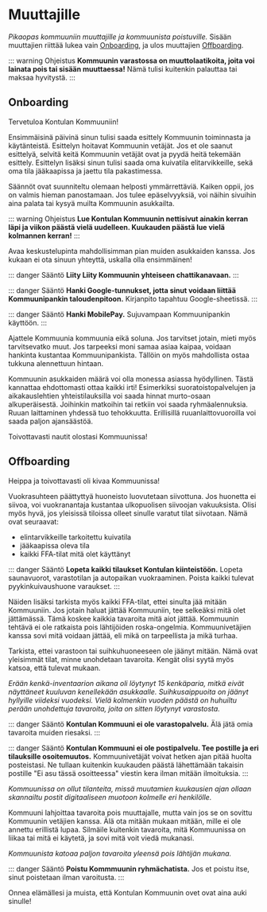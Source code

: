 # Muuttajille
*Pikaopas kommuuniin muuttajille ja kommuunista poistuville.* Sisään muuttajien riittää lukea vain [Onboarding](#onboarding), ja ulos muuttajien [Offboarding](#offboarding).

::: warning Ohjeistus
**Kommuunin varastossa on muuttolaatikoita, joita voi lainata pois tai sisään muuttaessa!** Nämä tulisi kuitenkin palauttaa tai maksaa hyvitystä.
:::

## Onboarding
Tervetuloa Kontulan Kommuuniin!

Ensimmäisinä päivinä sinun tulisi saada esittely Kommuunin toiminnasta ja käytänteistä. Esittelyn hoitavat Kommuunin vetäjät. Jos et ole saanut esittelyä, selvitä keitä Kommuunin vetäjät ovat ja pyydä heitä tekemään esittely. Esittelyn lisäksi sinun tulisi saada oma kuivatila elitarvikkeille, sekä oma tila jääkaapissa ja jaettu tila pakastimessa.

Säännöt ovat suunniteltu olemaan helposti ymmärrettäviä. Kaiken oppii, jos on valmis hieman panostamaan. Jos tulee epäselvyyksiä, voi näihin sivuihin aina palata tai kysyä muilta Kommuunin asukkailta. 

::: warning Ohjeistus
**Lue Kontulan Kommuunin nettisivut ainakin kerran läpi ja viikon päästä vielä uudelleen. Kuukauden päästä lue vielä kolmannen kerran!**
:::

Avaa keskustelupinta mahdollisimman pian muiden asukkaiden kanssa. Jos kukaan ei ota sinuun yhteyttä, uskalla olla ensimmäinen!

::: danger Sääntö
**Liity Liity Kommuunin yhteiseen chattikanavaan.**
:::

::: danger Sääntö
**Hanki Google-tunnukset, jotta sinut voidaan liittää Kommuunipankin taloudenpitoon.** Kirjanpito tapahtuu Google-sheetissä.
:::

::: danger Sääntö
**Hanki MobilePay.** Sujuvampaan Kommuunipankin käyttöön.
:::

Ajattele Kommuunia kommuunia eikä soluna. Jos tarvitset jotain, mieti myös tarvitsevatko muut. Jos tarpeeksi moni samaa asiaa kaipaa, voidaan hankinta kustantaa Kommuunipankista. Tällöin on myös mahdollista ostaa tukkuna alennettuun hintaan.

Kommuunin asukkaiden määrä voi olla monessa asiassa hyödyllinen. Tästä kannattaa ehdottomasti ottaa kaikki irti! Esimerkiksi suoratoistopalvelujen ja aikakauslehtien yhteistilauksilla voi saada hinnat murto-osaan alkuperäisestä. Joihinkin matkoihin tai retkiin voi saada ryhmäalennuksia. Ruuan laittaminen yhdessä tuo tehokkuutta. Erillisillä ruuanlaittovuoroilla voi saada paljon ajansäästöä.

Toivottavasti nautit olostasi Kommuunissa!

## Offboarding
Heippa ja toivottavasti oli kivaa Kommuunissa!

Vuokrasuhteen päättyttyä huoneisto luovutetaan siivottuna. Jos huonetta ei siivoa, voi vuokranantaja kustantaa ulkopuolisen siivoojan vakuuksista. Olisi myös hyvä, jos yleisissä tiloissa olleet sinulle varatut tilat siivotaan. Nämä ovat seuraavat:
  - elintarvikkeille tarkoitettu kuivatila
  - jääkaapissa oleva tila
  - kaikki FFA-tilat mitä olet käyttänyt

::: danger Sääntö
**Lopeta kaikki tilaukset Kontulan kiinteistöön.** Lopeta saunavuorot, varastotilan ja autopaikan vuokraaminen. Poista kaikki tulevat pyykinkuivaushuone varaukset.
:::

Näiden lisäksi tarkista myös kaikki FFA-tilat, ettei sinulta jää mitään Kommuuniin. Jos jotain haluat jättää Kommuuniin, tee selkeäksi mitä olet jättämässä. Tämä koskee kaikkia tavaroita mitä aiot jättää. Kommuunin tehtävä ei ole ratkaista pois lähtijöiden roska-ongelmia. Kommuunivetäjien kanssa sovi mitä voidaan jättää, eli mikä on tarpeellista ja mikä turhaa.

Tarkista, ettei varastoon tai suihkuhuoneeseen ole jäänyt mitään. Nämä ovat yleisimmät tilat, minne unohdetaan tavaroita. Kengät olisi syytä myös katsoa, että tulevat mukaan. 

*Erään kenkä-inventaarion aikana oli löytynyt 15 kenkäparia, mitkä eivät näyttäneet kuuluvan kenellekään asukkaalle. Suihkusaippuoita on jäänyt hyllyille viideksi vuodeksi. Vielä kolmenkin vuoden päästä on huhuiltu perään unohdettuja tavaroita, joita on sitten löytynyt varastosta.*

::: danger Sääntö
**Kontulan Kommuuni ei ole varastopalvelu.** Älä jätä omia tavaroita muiden riesaksi.
:::

::: danger Sääntö
**Kontulan Kommuuni ei ole postipalvelu. Tee postille ja eri tilauksille osoitemuutos.** Kommuunivetäjät voivat hetken ajan pitää huolta posteistasi. Ne tullaan kuitenkin kuukauden päästä lähettämään takaisin postille "Ei asu tässä osoitteessa" viestin kera ilman mitään ilmoituksia.
:::

*Kommuunissa on ollut tilanteita, missä muutamien kuukausien ajan ollaan skannailtu postit digitaaliseen muotoon kolmelle eri henkilölle.*

Kommuuni lahjoittaa tavaroita pois muuttajalle, mutta vain jos se on sovittu Kommuunin vetäjien kanssa. Älä ota mitään mukaan mitään, mille ei ole annettu erillistä lupaa. Silmäile kuitenkin tavaroita, mitä Kommuunissa on liikaa tai mitä ei käytetä, ja sovi mitä voit viedä mukanasi.

*Kommuunista katoaa paljon tavaroita yleensä pois lähtijän mukana.*

::: danger Sääntö
**Poistu Kommmuunin ryhmächatista.** Jos et poistu itse, sinut poistetaan ilman varoitusta.
:::

Onnea elämällesi ja muista, että Kontulan Kommuunin ovet ovat aina auki sinulle!
